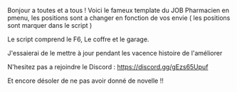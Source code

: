 Bonjour a toutes et a tous ! Voici le fameux template du JOB Pharmacien en pmenu, 
les positions sont a changer en fonction de vos envie ( les positions sont marquer dans le script )

Le script comprend le F6, Le coffre et le garage.

J'essaierai de le mettre à jour pendant les vacence histoire de l'améliorer 

N'hesitez pas a rejoindre le Discord : https://discord.gg/gEzs65Upuf

Et encore désoler de ne pas avoir donné de novelle !!
